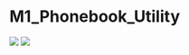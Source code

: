 # M1_Phonebook_Utility

 ![](https://api.codiga.io/project/31383/status/svg)
 ![](https://api.codiga.io/project/31383/status/svg)

